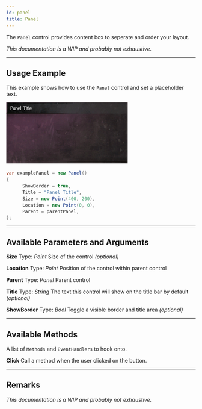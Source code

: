 ```yaml
---
id: panel
title: Panel
---
```


The `Panel` control provides content box to seperate and order your layout.

*This documentation is a WIP and probably not exhaustive.*

---

## Usage Example

This example shows how to use the `Panel` control and set a placeholder text.

<img src="/img/docs/controls/panel.png" />

```cs
var examplePanel = new Panel()
{
      ShowBorder = true,
      Title = "Panel Title",
      Size = new Point(400, 200),
      Location = new Point(0, 0),
      Parent = parentPanel,
};
```

---

## Available Parameters and Arguments

**Size**
Type: *Point*
Size of the control *(optional)*

**Location**
Type: *Point*
Position of the control within parent control

**Parent**
Type: *Panel*
Parent control

**Title**
Type: *String*
The text this control will show on the title bar by default *(optional)*

**ShowBorder**
Type: *Bool*
Toggle a visible border and title area *(optional)*

---

## Available Methods

A list of `Methods` and `EventHandlers` to hook onto.

**Click**
Call a method when the user clicked on the button.

---

## Remarks

*This documentation is a WIP and probably not exhaustive.*

